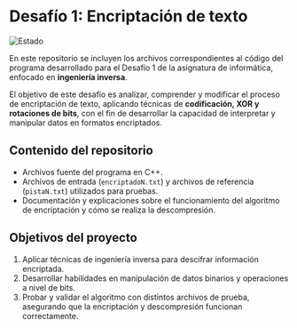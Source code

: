 # Desafío 1: Encriptación de texto

![Estado](https://img.shields.io/badge/Estado-En%20progreso-yellow)


En este repositorio se incluyen los archivos correspondientes al código del programa desarrollado para el Desafío 1 de la asignatura de informática, enfocado en **ingeniería inversa**.

El objetivo de este desafío es analizar, comprender y modificar el proceso de encriptación de texto, aplicando técnicas de **codificación, XOR y rotaciones de bits**, con el fin de desarrollar la capacidad de interpretar y manipular datos en formatos encriptados.  

## Contenido del repositorio

- Archivos fuente del programa en C++.
- Archivos de entrada (`encriptadoN.txt`) y archivos de referencia (`pistaN.txt`) utilizados para pruebas.
- Documentación y explicaciones sobre el funcionamiento del algoritmo de encriptación y cómo se realiza la descompresión.

## Objetivos del proyecto

1. Aplicar técnicas de ingeniería inversa para descifrar información encriptada.
2. Desarrollar habilidades en manipulación de datos binarios y operaciones a nivel de bits.
3. Probar y validar el algoritmo con distintos archivos de prueba, asegurando que la encriptación y descompresión funcionan correctamente.
